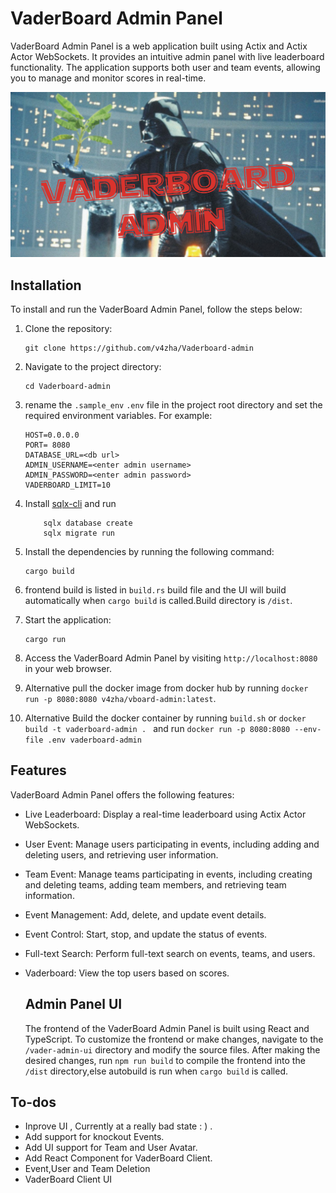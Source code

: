 # VaderBoard Admin Panel

VaderBoard Admin Panel is a web application built using Actix and Actix Actor WebSockets. It provides an intuitive admin panel with live leaderboard functionality. The application supports both user and team events, allowing you to manage and monitor scores in real-time.

![Vaderboard Admin](/assets/v-admin.png)

## Installation

To install and run the VaderBoard Admin Panel, follow the steps below:

1. Clone the repository:

    ```
    git clone https://github.com/v4zha/Vaderboard-admin
    ```

2. Navigate to the project directory:

    ```
    cd Vaderboard-admin
    ```

3. rename the `.sample_env` `.env` file in the project root directory and set the required environment variables. For example:

    ```
    HOST=0.0.0.0
    PORT= 8080
    DATABASE_URL=<db url>
    ADMIN_USERNAME=<enter admin username>
    ADMIN_PASSWORD=<enter admin password>
    VADERBOARD_LIMIT=10
    ```

4. Install [sqlx-cli](https://crates.io/crates/sqlx-cli)
   and run
    ```
        sqlx database create
        sqlx migrate run
    ```
5. Install the dependencies by running the following command:

    ```
    cargo build
    ```

6. frontend build is listed in `build.rs` build file and the UI will build automatically when `cargo build` is called.Build directory is `/dist`.

7. Start the application:

    ```
    cargo run
    ```

8. Access the VaderBoard Admin Panel by visiting `http://localhost:8080` in your web browser.

9. Alternative pull the docker image from docker hub by running `docker run -p 8080:8080 v4zha/vboard-admin:latest`.
10. Alternative Build the docker container by running `build.sh` or `docker build -t vaderboard-admin . ` and run `docker run -p 8080:8080 --env-file .env vaderboard-admin`

## Features

VaderBoard Admin Panel offers the following features:

-   Live Leaderboard: Display a real-time leaderboard using Actix Actor WebSockets.
-   User Event: Manage users participating in events, including adding and deleting users, and retrieving user information.
-   Team Event: Manage teams participating in events, including creating and deleting teams, adding team members, and retrieving team information.
-   Event Management: Add, delete, and update event details.
-   Event Control: Start, stop, and update the status of events.
-   Full-text Search: Perform full-text search on events, teams, and users.
-   Vaderboard: View the top users based on scores.

    ## Admin Panel UI

    The frontend of the VaderBoard Admin Panel is built using React and TypeScript. To customize the frontend or make changes, navigate to the `/vader-admin-ui` directory and modify the source files. After making the desired changes, run `npm run build` to compile the frontend into the `/dist` directory,else autobuild is run when `cargo build` is called.

## To-dos

-   Inprove UI , Currently at a really bad state : ) .
-   Add support for knockout Events.
-   Add UI support for Team and User Avatar.
-   Add React Component for VaderBoard Client.
-   Event,User and Team Deletion
-   VaderBoard Client UI
